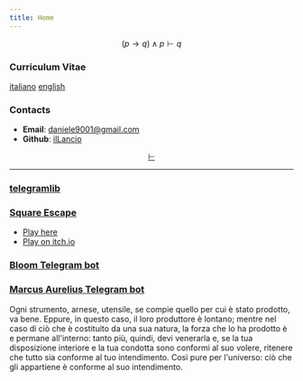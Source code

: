 ```yaml
---
title: Home
---
```

$$
(p \rightarrow q) \land p \vdash q
$$

### Curriculum Vitae

[italiano](cv_ita.pdf) [english](cv_eng.pdf)

### Contacts

- **Email**: <daniele9001@gmail.com>
- **Github**: [ilLancio](https://github.com/ilLancio)

<div align="center">

[$\vdash$](Logica-Matematica.pdf)

</div>

---

### [telegramlib](https://pypi.org/project/telegramlib/)

### [Square Escape](https://logos-psychagogia.itch.io/square-escape)

- <a href="square-escape" target="_blank">Play here</a>
- [Play on itch.io](https://logos-psychagogia.itch.io/square-escape)

### [Bloom Telegram bot](https://t.me/BLOOM_chatbot)

### [Marcus Aurelius Telegram bot](https://t.me/M_Aurelius_bot)

Ogni strumento, arnese, utensile, se compie quello per cui è stato prodotto, va bene. Eppure, in questo caso, il loro produttore è lontano; mentre nel caso di ciò che è costituito da una sua natura, la forza che lo ha prodotto è e permane all'interno: tanto più, quindi, devi venerarla e, se la tua disposizione interiore e la tua condotta sono conformi al suo volere, ritenere che tutto sia conforme al tuo intendimento. Così pure per l'universo: ciò che gli appartiene è conforme al suo intendimento.


